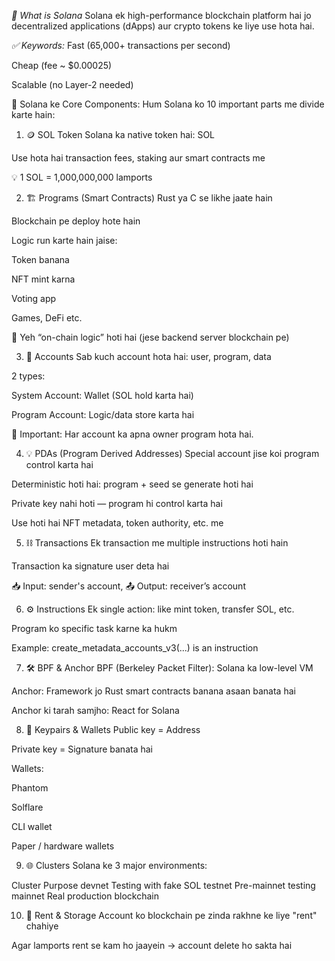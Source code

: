*🧠 What is Solana*
Solana ek high-performance blockchain platform hai jo decentralized applications (dApps) aur crypto tokens ke liye use hota hai.

*✅ Keywords:*
Fast (65,000+ transactions per second)

Cheap (fee ~ $0.00025)

Scalable (no Layer-2 needed)

🧱 Solana ke Core Components:
Hum Solana ko 10 important parts me divide karte hain:

1. 🪙 SOL Token
Solana ka native token hai: SOL

Use hota hai transaction fees, staking aur smart contracts me

💡 1 SOL = 1,000,000,000 lamports

2. 🏗️ Programs (Smart Contracts)
Rust ya C se likhe jaate hain

Blockchain pe deploy hote hain

Logic run karte hain jaise:

Token banana

NFT mint karna

Voting app

Games, DeFi etc.

📁 Yeh “on-chain logic” hoti hai (jese backend server blockchain pe)

3. 👛 Accounts
Sab kuch account hota hai: user, program, data

2 types:

System Account: Wallet (SOL hold karta hai)

Program Account: Logic/data store karta hai

🧠 Important: Har account ka apna owner program hota hai.

4. 💡 PDAs (Program Derived Addresses)
Special account jise koi program control karta hai

Deterministic hoti hai: program + seed se generate hoti hai

Private key nahi hoti — program hi control karta hai

Use hoti hai NFT metadata, token authority, etc. me

5. ⛓️ Transactions
Ek transaction me multiple instructions hoti hain

Transaction ka signature user deta hai

📥 Input: sender's account, 📤 Output: receiver’s account

6. ⚙️ Instructions
Ek single action: like mint token, transfer SOL, etc.

Program ko specific task karne ka hukm

Example: create_metadata_accounts_v3(...) is an instruction

7. 🛠️ BPF & Anchor
BPF (Berkeley Packet Filter): Solana ka low-level VM

Anchor: Framework jo Rust smart contracts banana asaan banata hai

Anchor ki tarah samjho: React for Solana

8. 🔑 Keypairs & Wallets
Public key = Address

Private key = Signature banata hai

Wallets:

Phantom

Solflare

CLI wallet

Paper / hardware wallets

9. 🌐 Clusters
Solana ke 3 major environments:

Cluster	Purpose
devnet	Testing with fake SOL
testnet	Pre-mainnet testing
mainnet	Real production blockchain

10. 🔄 Rent & Storage
Account ko blockchain pe zinda rakhne ke liye "rent" chahiye

Agar lamports rent se kam ho jaayein → account delete ho sakta hai

